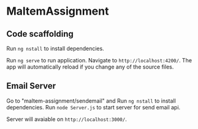 # MaltemAssignment

## Code scaffolding
Run `ng nstall` to install dependencies.

Run `ng serve` to run application. Navigate to `http://localhost:4200/`. The app will automatically reload if you change any of the source files.

## Email Server
Go to "maltem-assignment/sendemail" and Run `ng nstall` to install dependencies. 
Run `node Server.js` to start server for send email api.

Server will avaiable on `http://localhost:3000/`. 

